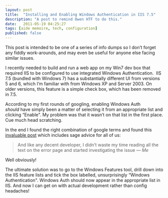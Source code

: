 ```yaml
---
layout: post
title:  "Installing and Enabling Windows Authentication in IIS 7.5"
description: "A post to remind Owen HTF to do this."
date:   2011-05-19 04:25:27
tags: [aide memoire, tech, configuration]
published: false
---
```

This post is intended to be one of a series of info dumps so I don&#8217;t forget any fiddly work-arounds, and may even be useful for anyone else facing similar issues.

I recently needed to build and run a web app on my Win7 dev box that required IIS to be configured to use integrated Windows Authentication.  IIS 7.5 (bundled with Windows 7) has a substantially different UI from versions 5 and 6, which I&#8217;m familiar with from Windows XP and Server 2003. On older versions, this feature is a simple check box, which has been removed in 7.5.  
<!-- more -->

According to my first rounds of googling, enabling Windows Auth <em>should</em> have simply been a matter of selecting it from an appropriate list and clicking &#8220;Enable". My problem was that it wasn&#8217;t on that list in the first place.
Cue much head scratching.

In the end I found the right combination of google terms and found this <a href="http://blog.hoegaerden.be/2010/02/14/iis-7-5-and-windows-authentication/">invaluable post</a> which includes sage advice for all of us:

>And like any decent developer, I didn’t waste my time reading all the text on the error page and started investigating the issue
> <cite>&mdash; Me</cite>

Well obviously!

The ultimate solution was to go to the Windows Features tool, drill down into the IIS feature lists and tick the box labelled, unsurprisingly &#8220;Windows Authentication". Windows Auth should now appear in the appropriate list in IIS.
And now I can get on with actual development rather than config headaches!
